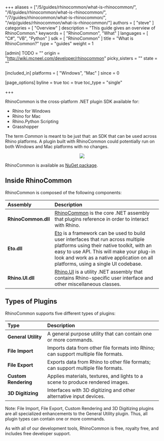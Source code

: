 +++
aliases = ["/5/guides/rhinocommon/what-is-rhinocommon/", "/6/guides/rhinocommon/what-is-rhinocommon/", "/7/guides/rhinocommon/what-is-rhinocommon/", "/wip/guides/rhinocommon/what-is-rhinocommon/"]
authors = [ "steve" ]
categories = [ "Overview" ]
description = "This guide gives an overview of RhinoCommon."
keywords = [ "RhinoCommon", "What" ]
languages = [ "C#", "VB", "Python" ]
sdk = [ "RhinoCommon" ]
title = "What is RhinoCommon?"
type = "guides"
weight = 1

[admin]
TODO = ""
origin = "http://wiki.mcneel.com/developer/rhinocommon"
picky_sisters = ""
state = ""

[included_in]
platforms = [ "Windows", "Mac" ]
since = 0

[page_options]
byline = true
toc = true
toc_type = "single"

+++


RhinoCommon is the cross-platform .NET plugin SDK available for:

- Rhino for Windows
- Rhino for Mac
- Rhino.Python Scripting
- Grasshopper

The term _Common_ is meant to be just that: an SDK that can be used across Rhino platforms. A plugin built with RhinoCommon could potentially run on both Windows and Mac platforms with no changes.

<div align="center">
  <img src="/images/rhinocommon-one-binary-two-platforms.png">
</div>

RhinoCommon is available as [NuGet package](https://www.nuget.org/packages/rhinocommon).

## Inside RhinoCommon

RhinoCommon is composed of the following components:

| Assembly       | Description                                                  |
| :-------------- | :----------------------------------------------------------- |
| **RhinoCommon.dll** | [RhinoCommon](https://developer.rhino3d.com/api/rhinocommon/html/R_Project_RhinoCommon.htm?version=8.x) is the core .NET assembly that plugins reference in order to interact with Rhino. |
| **Eto.dll**         | [Eto](https://github.com/picoe/Eto) is a framework can be used to build user interfaces that run across multiple platforms using their native toolkit, with an easy to use API. This will make your plug-in look and work as a native application on all platforms, using a single UI codebase. |
| **Rhino.UI.dll**    | [Rhino.UI](https://developer.rhino3d.com/api/rhinocommon/rhino.ui) is a utility .NET assembly that contains Rhino-specific user interface and other miscellaneous classes. |

## Types of Plugins

RhinoCommon supports five different types of plugins:

| Type                 | Description                                                  |
|:-------------------- |:------------------------------------------------------------ |
| **General Utility**  | A general purpose utility that can contain one or more commands. |
| **File Import**      | Imports data from other file formats into Rhino; can support multiple file formats. |
| **File Export**      | Exports data from Rhino to other file formats; can support multiple file formats. |
| **Custom Rendering** | Applies materials, textures, and lights to a scene to produce rendered images. |
| **3D Digitizing**    | Interfaces with 3D digitizing and other alternative input devices. |

Note: File Import, File Export, Custom Rendering and 3D Digitizing plugins are all specialized enhancements to the General Utility plugin. Thus, all plugin types can contain one or more commands.

As with all of our development tools, RhinoCommon is free, royalty free, and includes free developer support.
